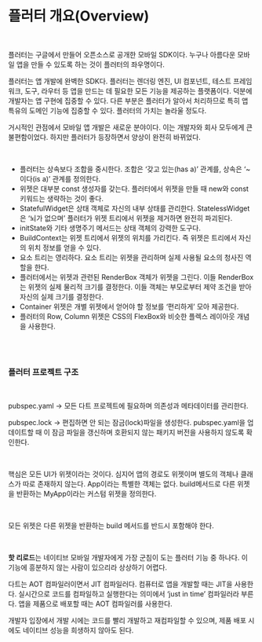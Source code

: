 # 플러터 개요(Overview)
<br>

플러터는 구글에서 만들어 오픈소스로 공개한 모바일 SDK이다. 누구나 아름다운 모바일 앱을 만들 수 있도록 하는 것이 플러터의 좌우명이다. 

플러터는 앱 개발에 완벽한 SDK다. 플러터는 렌더링 엔진, UI 컴포넌트, 테스트 프레임워크, 도구, 라우터 등 앱을 만드는 데 필요한 모든 기능을 제공하는 플랫폼이다. 덕분에 개발자는 앱 구현에 집중할 수 있다. 다른 부분은 플러터가 알아서 처리하므로 특히 앱 특유의 도메인 기능에 집중할 수 있다. 플러터의 가치는 놀라울 정도다.  

거시적인 관점에서 모바일 앱 개발은 새로운 분야이다. 이는 개발자와 회사 모두에게 큰 불편함이었다. 하지만 플러터가 등장하면서 양상이 완전히 바뀌었다.

<br>

- 플러터는 상속보다 조합을 중시한다. 조합은 ‘갖고 있는(has a)’ 관계를, 상속은 ‘~이다(is a)’ 관계를 정의한다.
- 위젯은 대부분 const 생성자를 갖는다. 플러터에서 위젯을 만들 때 new와 const 키워드는 생략하는 것이 좋다.
- StatefulWidget은 상태 객체로 자신의 내부 상태를 관리한다. StatelessWidget은 ‘뇌가 없으며’ 플러터가 위젯 트리에서 위젯을 제거하면 완전히 파괴된다.
- initState와 기타 생명주기 메서드는 상태 객체의 강력한 도구다.
- BuildContext는 위젯 트리에서 위젯의 위치를 가리킨다. 즉 위젯은 트리에서 자신의 위치 정보를 얻을 수 있다.
- 요소 트리는 영리하다. 요소 트리는 위젯을 관리하며 실제 사용될 요소의 청사진 역할을 한다.
- 플러터에서는 위젯과 관련된 RenderBox 객체가 위젯을 그린다. 이들 RenderBox는 위젯의 실제 물리적 크기를 결정한다. 이들 객체는 부모로부터 제약 조건을 받아 자신의 실제 크기를 결정한다.
- Container 위젯은 개별 위젯에서 얻어야 할 정보를 ‘편리하게’ 모아 제공한다.
- 플러터의 Row, Column 위젯은 CSS의 FlexBox와 비슷한 플렉스 레이아웃 개념을 사용한다.

<br><br/>

### 플러터 프로젝트 구조

<br>

pubspec.yaml → 모든 다트 프로젝트에 필요하며 의존성과 메타데이터를 관리한다.  

pubspec.lock → 편집하면 안 되는 잠금(lock)파일을 생성한다. pubspec.yaml을 업데이트할 때 이 잠금 파일을 갱신하며 호환되지 않는 패키지 버전을 사용하지 않도록 확인한다.

<br>

핵심은 모든 UI가 위젯이라는 것이다. 심지어 앱의 경로도 위젯이며 별도의 객체나 클래스가 따로 존재하지 않는다. App이라는 특별한 객체는 없다. build메서드로 다른 위젯을 반환하는 MyApp이라는 커스텀 위젯을 정의한다.

<br>

모든 위젯은 다른 위젯을 반환하는 build 메서드를 반드시 포함해야 한다.

<br>

**핫 리로드**는 네이티브 모바일 개발자에게 가장 군침이 도는 플러터 기능 중 하나다. 이 기능에 흥분하지 않는 사람이 있으리라 상상하기 어렵다. 

다트는 AOT 컴파일러이면서 JIT 컴파일러다. 컴퓨터로 앱을 개발할 때는 JIT을 사용한다. 실시간으로 코드를 컴파일하고 실행한다는 의미에서 ‘just in time’ 컴파일러라 부른다. 앱을 제품으로 배포할 때는 AOT 컴파일러를 사용한다. 

개발자 입장에서 개발 시에는 코드를 빨리 개발하고 재컴파일할 수 있으며, 제품 배포 시에도 네이티브 성능을 희생하지 않아도 된다.